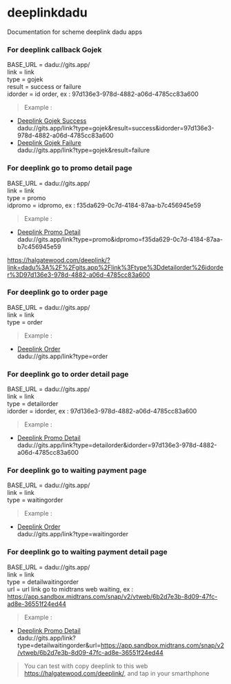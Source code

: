 # deeplinkdadu
Documentation for scheme deeplink dadu apps  

### For deeplink callback Gojek
BASE_URL = dadu://gits.app/  
link = link  
type = gojek  
result = success or failure  
idorder = id order, ex : 97d136e3-978d-4882-a06d-4785cc83a600  

> Example :  
- [Deeplink Gojek Success](dadu://gits.app/link?type=gojek&result=success&idorder=97d136e3-978d-4882-a06d-4785cc83a600)  
dadu://gits.app/link?type=gojek&result=success&idorder=97d136e3-978d-4882-a06d-4785cc83a600  
- [Deeplink Gojek Failure](dadu://gits.app/link?type=gojek&result=failure)  
dadu://gits.app/link?type=gojek&result=failure  

### For deeplink go to promo detail page
BASE_URL = dadu://gits.app/  
link = link  
type = promo  
idpromo = idpromo, ex : f35da629-0c7d-4184-87aa-b7c456945e59  

> Example :  
- [Deeplink Promo Detail](dadu://gits.app/link?type=promo&idpromo=f35da629-0c7d-4184-87aa-b7c456945e59)  
dadu://gits.app/link?type=promo&idpromo=f35da629-0c7d-4184-87aa-b7c456945e59  
  
https://halgatewood.com/deeplink/?link=dadu%3A%2F%2Fgits.app%2Flink%3Ftype%3Ddetailorder%26idorder%3D97d136e3-978d-4882-a06d-4785cc83a600  

### For deeplink go to order page
BASE_URL = dadu://gits.app/  
link = link  
type = order  

> Example :  
- [Deeplink Order](dadu://gits.app/link?type=order)   
dadu://gits.app/link?type=order   

### For deeplink go to order detail page  
BASE_URL = dadu://gits.app/  
link = link  
type = detailorder  
idorder = idorder, ex : 97d136e3-978d-4882-a06d-4785cc83a600 

> Example :  
- [Deeplink Promo Detail](dadu://gits.app/link?type=detailorder&idorder=97d136e3-978d-4882-a06d-4785cc83a600)  
dadu://gits.app/link?type=detailorder&idorder=97d136e3-978d-4882-a06d-4785cc83a600  

### For deeplink go to waiting payment page
BASE_URL = dadu://gits.app/  
link = link  
type = waitingorder  

> Example :  
- [Deeplink Order](dadu://gits.app/link?type=waitingorder)    
dadu://gits.app/link?type=waitingorder  

### For deeplink go to waiting payment detail page  
BASE_URL = dadu://gits.app/  
link = link    
type = detailwaitingorder  
url = url link go to midtrans web waiting, ex : https://app.sandbox.midtrans.com/snap/v2/vtweb/6b2d7e3b-8d09-47fc-ad8e-36551f24ed44  

> Example :  
- [Deeplink Promo Detail](dadu://gits.app/link?type=detailwaitingorder&url=https://app.sandbox.midtrans.com/snap/v2/vtweb/6b2d7e3b-8d09-47fc-ad8e-36551f24ed44)   
dadu://gits.app/link?type=detailwaitingorder&url=https://app.sandbox.midtrans.com/snap/v2/vtweb/6b2d7e3b-8d09-47fc-ad8e-36551f24ed44  

> You can test with copy deeplink to this web https://halgatewood.com/deeplink/, and tap in your smarthphone

